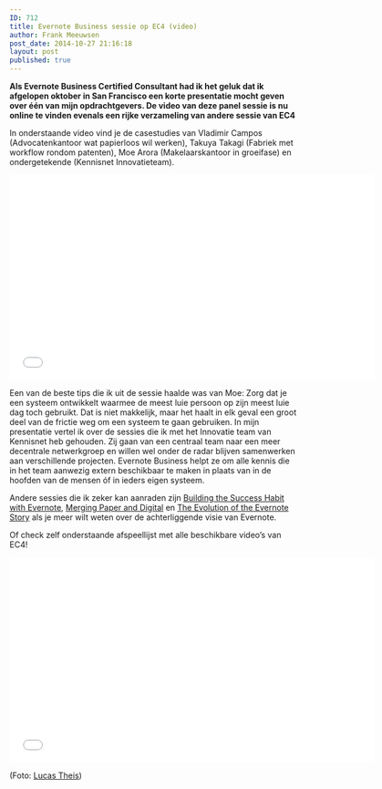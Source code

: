 ```yaml
---
ID: 712
title: Evernote Business sessie op EC4 (video)
author: Frank Meeuwsen
post_date: 2014-10-27 21:16:18
layout: post
published: true
---
```

<strong>Als Evernote Business Certified Consultant had ik het geluk dat ik afgelopen oktober in San Francisco een korte presentatie mocht geven over één van mijn opdrachtgevers. De video van deze panel sessie is nu online te vinden evenals een rijke verzameling van andere sessie van EC4</strong>
<!--more-->

In onderstaande video vind je de casestudies van Vladimir Campos (Advocatenkantoor wat papierloos wil werken), Takuya Takagi (Fabriek met workflow rondom patenten), Moe Arora (Makelaarskantoor in groeifase) en ondergetekende (Kennisnet Innovatieteam).

<iframe src="//www.youtube.com/embed/yJ4e5JlfXRM?list=UUr_JcNR6slxFcTtDZ8t6F0A" width="640" height="360" frameborder="0" allowfullscreen="allowfullscreen"></iframe>

Een van de beste tips die ik uit de sessie haalde was van Moe: Zorg dat je een systeem ontwikkelt waarmee de meest luie persoon op zijn meest luie dag toch gebruikt. Dat is niet makkelijk, maar het haalt in elk geval een groot deel van de frictie weg om een systeem te gaan gebruiken. In mijn presentatie vertel ik over de sessies die ik met het Innovatie team van Kennisnet heb gehouden. Zij gaan van een centraal team naar een meer decentrale netwerkgroep en willen wel onder de radar blijven samenwerken aan verschillende projecten. Evernote Business helpt ze om alle kennis die in het team aanwezig extern beschikbaar te maken in plaats van in de hoofden van de mensen óf in ieders eigen systeem.

Andere sessies die ik zeker kan aanraden zijn <a href="https://www.youtube.com/watch?v=L3vbd_xkhuQ&amp;list=UUr_JcNR6slxFcTtDZ8t6F0A&amp;index=5">Building the Success Habit with Evernote</a>, <a href="https://www.youtube.com/watch?v=WiNABfUtQjc&amp;index=6&amp;list=UUr_JcNR6slxFcTtDZ8t6F0A">Merging Paper and Digital</a> en <a href="https://www.youtube.com/watch?v=9nKF2Xp_g24&amp;list=UUr_JcNR6slxFcTtDZ8t6F0A&amp;index=15">The Evolution of the Evernote Story</a> als je meer wilt weten over de achterliggende visie van Evernote.

Of check zelf onderstaande afspeellijst met alle beschikbare video’s van EC4!

<iframe src="//www.youtube.com/embed/videoseries?list=PL4I5cq2DfrSqFHRG8ETFAOZrrj-ODeA_d" width="640" height="360" frameborder="0" allowfullscreen="allowfullscreen"></iframe>

(Foto: <a href="https://unsplash.com/lucastheis">Lucas Theis</a>)
